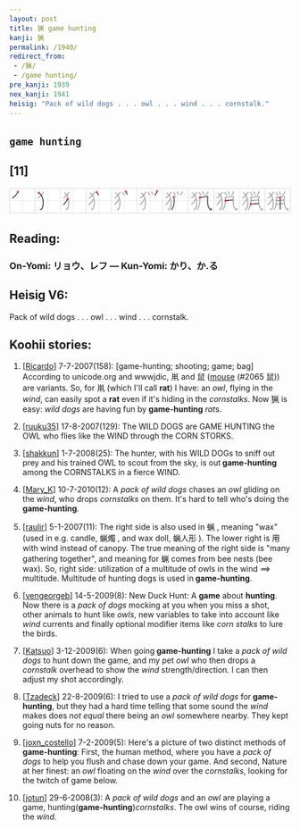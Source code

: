 ```yaml
---
layout: post
title: 猟 game hunting
kanji: 猟
permalink: /1940/
redirect_from:
 - /猟/
 - /game hunting/
pre_kanji: 1939
nex_kanji: 1941
heisig: "Pack of wild dogs . . . owl . . . wind . . . cornstalk."
---
```


## `game hunting`

## [11]

<div class="stroke"><img src="../images/E78C9F.png" /></div>

## Reading:

### On-Yomi: リョウ、レフ &mdash; Kun-Yomi: かり、か.る

## Heisig V6:

Pack of wild dogs . . . owl . . . wind . . . cornstalk.

## Koohii stories:

1) [<a href="http://kanji.koohii.com/profile/Ricardo">Ricardo</a>] 7-7-2007(158): [game-hunting; shooting; game; bag] According to unicode.org and wwwjdic, 鼡 and 鼠 (<a href="../2065">mouse</a> (#2065 鼠)) are variants. So, for 鼡 (which I&#039;ll call <strong>rat</strong>) I have: an <em>owl</em>, flying in the <em>wind</em>, can easily spot a <strong>rat</strong> even if it&#039;s hiding in the <em>cornstalks</em>. Now 猟 is easy: <em>wild dogs</em> are having fun by <strong>game-hunting</strong> <em>rat</em>s.

2) [<a href="http://kanji.koohii.com/profile/ruuku35">ruuku35</a>] 17-8-2007(129): The WILD DOGS are GAME HUNTING the OWL who flies like the WIND through the CORN STORKS.

3) [<a href="http://kanji.koohii.com/profile/shakkun">shakkun</a>] 1-7-2008(25): The hunter, with his WILD DOGs to sniff out prey and his trained OWL to scout from the sky, is out<strong> game-hunting</strong> among the CORNSTALKS in a fierce WIND.

4) [<a href="http://kanji.koohii.com/profile/Mary_K">Mary_K</a>] 10-7-2010(12): A <em>pack of wild dogs</em> chases an <em>owl</em> gliding on the <em>wind</em>, who drops <em>cornstalks</em> on them. It&#039;s hard to tell who&#039;s doing the<strong> game-hunting</strong>.

5) [<a href="http://kanji.koohii.com/profile/raulir">raulir</a>] 5-1-2007(11): The right side is also used in 蝋 , meaning &quot;wax&quot; (used in e.g. candle, 蝋燭 , and wax doll, 蝋人形 ). The lower right is 用 with wind instead of canopy. The true meaning of the right side is &quot;many gathering together&quot;, and meaning for 蝋 comes from bee nests (bee wax). So, right side: utilization of a multitude of owls in the wind ==&gt; multitude. Multitude of hunting dogs is used in<strong> game-hunting</strong>.

6) [<a href="http://kanji.koohii.com/profile/vengeorgeb">vengeorgeb</a>] 14-5-2009(8): New Duck Hunt: A <strong>game</strong> about <strong>hunting</strong>. Now there is a <em>pack of dogs</em> mocking at you when you miss a shot, other animals to hunt like <em>owls</em>, new variables to take into account like <em>wind</em> currents and finally optional modifier items like <em>corn stalks</em> to lure the birds.

7) [<a href="http://kanji.koohii.com/profile/Katsuo">Katsuo</a>] 3-12-2009(6): When going<strong> game-hunting</strong> I take a <em>pack of wild dogs</em> to hunt down the game, and my pet <em>owl</em> who then drops a <em>cornstalk</em> overhead to show the <em>wind</em> strength/direction. I can then adjust my shot accordingly.

8) [<a href="http://kanji.koohii.com/profile/Tzadeck">Tzadeck</a>] 22-8-2009(6): I tried to use a <em>pack of wild dogs</em> for<strong> game-hunting</strong>, but they had a hard time telling that some sound the <em>wind</em> makes does <em>not equal</em> there being an <em>owl</em> somewhere nearby. They kept going nuts for no reason.

9) [<a href="http://kanji.koohii.com/profile/joxn_costello">joxn_costello</a>] 7-2-2009(5): Here&#039;s a picture of two distinct methods of<strong> game-hunting</strong>: First, the human method, where you have a <em>pack of dogs</em> to help you flush and chase down your game. And second, Nature at her finest: an <em>owl</em> floating on the <em>wind</em> over the <em>cornstalks</em>, looking for the twitch of game below.

10) [<a href="http://kanji.koohii.com/profile/jotun">jotun</a>] 29-6-2008(3): A <em>pack of wild dogs</em> and an <em>owl</em> are playing a game, hunting(<strong>game-hunting</strong>)<em>cornstalks</em>. The owl wins of course, riding the <em>wind</em>.
